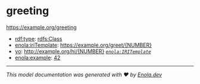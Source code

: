 # greeting

<https://example.org/greeting>

* [rdf:type](http://www.w3.org/1999/02/22-rdf-syntax-ns#type): [rdfs:Class](http://www.w3.org/2000/01/rdf-schema#Class)
* [enola:iriTemplate](https://enola.dev/iriTemplate): https://example.org/greet/{NUMBER}
* [yo](https://example.org/yo): http://example.org/hi/{NUMBER} _[`enola:IRITemplate`](https://enola.dev/IRITemplate)_
* [enola:example](https://enola.dev/example): [42](greet/NUMBER.md?NUMBER=42)

---
_This model documentation was generated with ❤️ by [Enola.dev](https://www.enola.dev)_
